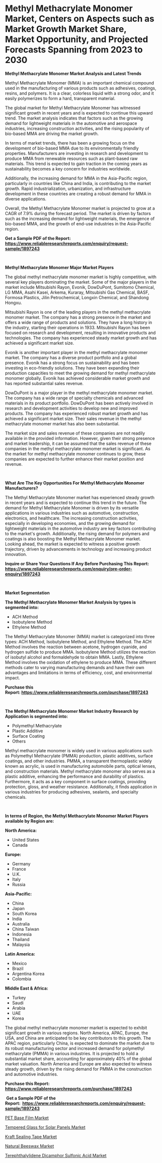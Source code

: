<p><h1>Methyl Methacrylate Monomer Market, Centers on Aspects such as Market Growth Market Share, Market Opportunity, and Projected Forecasts Spanning from 2023 to 2030</h1></p><p><strong>Methyl Methacrylate Monomer Market Analysis and Latest Trends</strong></p>
<p><p>Methyl Methacrylate Monomer (MMA) is an important chemical compound used in the manufacturing of various products such as adhesives, coatings, resins, and polymers. It is a clear, colorless liquid with a strong odor, and it easily polymerizes to form a hard, transparent material.</p><p>The global market for Methyl Methacrylate Monomer has witnessed significant growth in recent years and is expected to continue this upward trend. The market analysis indicates that factors such as the growing demand for lightweight materials in the automotive and aerospace industries, increasing construction activities, and the rising popularity of bio-based MMA are driving the market growth.</p><p>In terms of market trends, there has been a growing focus on the development of bio-based MMA due to its environmentally friendly properties. Manufacturers are investing in research and development to produce MMA from renewable resources such as plant-based raw materials. This trend is expected to gain traction in the coming years as sustainability becomes a key concern for industries worldwide.</p><p>Additionally, the increasing demand for MMA in the Asia-Pacific region, particularly in countries like China and India, is contributing to the market growth. Rapid industrialization, urbanization, and infrastructure development in these countries are creating a robust demand for MMA in diverse applications.</p><p>Overall, the Methyl Methacrylate Monomer market is projected to grow at a CAGR of 7.9% during the forecast period. The market is driven by factors such as the increasing demand for lightweight materials, the emergence of bio-based MMA, and the growth of end-use industries in the Asia-Pacific region.</p></p>
<p><strong>Get a Sample PDF of the Report:&nbsp; <a href="https://www.reliableresearchreports.com/enquiry/request-sample/1897243">https://www.reliableresearchreports.com/enquiry/request-sample/1897243</a></strong></p>
<p>&nbsp;</p>
<p><strong>Methyl Methacrylate Monomer Major Market Players</strong></p>
<p><p>The global methyl methacrylate monomer market is highly competitive, with several key players dominating the market. Some of the major players in the market include Mitsubishi Rayon, Evonik, DowDuPont, Sumitomo Chemical, LG MMA, Asahi Kasei, Arkema, Kuraray, Mitsubishi Gas Chemical, BASF, Formosa Plastics, Jilin Petrochemical, Longxin Chemical, and Shandong Hongxu.</p><p>Mitsubishi Rayon is one of the leading players in the methyl methacrylate monomer market. The company has a strong presence in the market and offers a wide range of products and solutions. They have a long history in the industry, starting their operations in 1933. Mitsubishi Rayon has been focused on research and development, resulting in innovative products and technologies. The company has experienced steady market growth and has achieved a significant market size.</p><p>Evonik is another important player in the methyl methacrylate monomer market. The company has a diverse product portfolio and a global presence. Evonik has a strong focus on sustainability and has been investing in eco-friendly solutions. They have been expanding their production capacities to meet the growing demand for methyl methacrylate monomer globally. Evonik has achieved considerable market growth and has reported substantial sales revenue.</p><p>DowDuPont is a major player in the methyl methacrylate monomer market. The company has a wide range of specialty chemicals and advanced materials in its product portfolio. DowDuPont has been actively involved in research and development activities to develop new and improved products. The company has experienced robust market growth and has achieved a significant market size. Their sales revenue in the methyl methacrylate monomer market has also been substantial.</p><p>The market size and sales revenue of these companies are not readily available in the provided information. However, given their strong presence and market leadership, it can be assumed that the sales revenue of these companies in the methyl methacrylate monomer market is significant. As the market for methyl methacrylate monomer continues to grow, these companies are expected to further enhance their market position and revenue.</p></p>
<p>&nbsp;</p>
<p><strong>What Are The Key Opportunities For Methyl Methacrylate Monomer Manufacturers?</strong></p>
<p><p>The Methyl Methacrylate Monomer market has experienced steady growth in recent years and is expected to continue this trend in the future. The demand for Methyl Methacrylate Monomer is driven by its versatile applications in various industries such as automotive, construction, electronics, and healthcare. The increasing construction activities, especially in developing economies, and the growing demand for lightweight materials in the automotive industry are key factors contributing to the market's growth. Additionally, the rising demand for polymers and coatings is also boosting the Methyl Methacrylate Monomer market. Looking ahead, the market is expected to witness a positive growth trajectory, driven by advancements in technology and increasing product innovation.</p></p>
<p><strong>Inquire or Share Your Questions If Any Before Purchasing This Report: <a href="https://www.reliableresearchreports.com/enquiry/pre-order-enquiry/1897243">https://www.reliableresearchreports.com/enquiry/pre-order-enquiry/1897243</a></strong></p>
<p>&nbsp;</p>
<p><strong>Market Segmentation</strong></p>
<p><strong>The Methyl Methacrylate Monomer Market Analysis by types is segmented into:</strong></p>
<p><ul><li>ACH Method</li><li>Isobutylene Method</li><li>Ethylene Method</li></ul></p>
<p><p>The Methyl Methacrylate Monomer (MMA) market is categorized into three types: ACH Method, Isobutylene Method, and Ethylene Method. The ACH Method involves the reaction between acetone, hydrogen cyanide, and hydrogen sulfide to produce MMA. Isobutylene Method utilizes the reaction of isobutyl alcohol and formaldehyde to obtain MMA. Lastly, Ethylene Method involves the oxidation of ethylene to produce MMA. These different methods cater to varying manufacturing demands and have their own advantages and limitations in terms of efficiency, cost, and environmental impact.</p></p>
<p><strong>Purchase this Report:&nbsp;<a href="https://www.reliableresearchreports.com/purchase/1897243">https://www.reliableresearchreports.com/purchase/1897243</a></strong></p>
<p>&nbsp;</p>
<p><strong>The Methyl Methacrylate Monomer Market Industry Research by Application is segmented into:</strong></p>
<p><ul><li>Polymethyl Methacrylate</li><li>Plastic Additive</li><li>Surface Coating</li><li>Others</li></ul></p>
<p><p>Methyl methacrylate monomer is widely used in various applications such as Polymethyl Methacrylate (PMMA) production, plastic additives, surface coatings, and other industries. PMMA, a transparent thermoplastic widely known as acrylic, is used in manufacturing automobile parts, optical lenses, and construction materials. Methyl methacrylate monomer also serves as a plastic additive, enhancing the performance and durability of plastics. Furthermore, it acts as a key component in surface coatings, providing protection, gloss, and weather resistance. Additionally, it finds application in various industries for producing adhesives, sealants, and specialty chemicals.</p></p>
<p>&nbsp;</p>
<p><strong>In terms of Region, the Methyl Methacrylate Monomer Market Players available by Region are:</strong></p>
<p>
    <p> <strong> North America: </strong>
        <ul>
            <li>United States</li>
            <li>Canada</li>
        </ul>
        </p> 
    <p> <strong> Europe: </strong>
        <ul>
            <li>Germany</li>
            <li>France</li>
            <li>U.K.</li>
            <li>Italy</li>
            <li>Russia</li>
        </ul>
        </p> 
    <p> <strong> Asia-Pacific: </strong>
        <ul>
            <li>China</li>
            <li>Japan</li>
            <li>South Korea</li>
            <li>India</li>
            <li>Australia</li>
            <li>China Taiwan</li>
            <li>Indonesia</li>
            <li>Thailand</li>
            <li>Malaysia</li>
        </ul>
        </p> 
    <p> <strong> Latin America: </strong>
        <ul>
            <li>Mexico</li>
            <li>Brazil</li>
            <li>Argentina Korea</li>
            <li>Colombia</li>
        </ul>
        </p> 
    <p> <strong> Middle East & Africa: </strong>
        <ul>
            <li>Turkey</li>
            <li>Saudi</li>
            <li>Arabia</li>
            <li>UAE</li>
            <li>Korea</li>
        </ul>
    </p>
    </p>
<p><p>The global methyl methacrylate monomer market is expected to exhibit significant growth in various regions. North America, APAC, Europe, the USA, and China are anticipated to be key contributors to this growth. The APAC region, particularly China, is expected to dominate the market due to its robust manufacturing sector and increased demand for polymethyl methacrylate (PMMA) in various industries. It is projected to hold a substantial market share, accounting for approximately 40% of the global market valuation. North America and Europe are also expected to witness steady growth, driven by the rising demand for PMMA in the construction and automotive industries.</p></p>
<p><strong>Purchase this Report: <a href="https://www.reliableresearchreports.com/purchase/1897243">https://www.reliableresearchreports.com/purchase/1897243</a></strong></p>
<p>&nbsp;<strong>Get a Sample PDF of the Report:&nbsp;&nbsp;<a href="https://www.reliableresearchreports.com/enquiry/request-sample/1897243">https://www.reliableresearchreports.com/enquiry/request-sample/1897243</a></strong></p>
<p><strong></strong></p>
<p><p><a href="https://github.com/kuntayevaz/Market-Research-Report-List-1/blob/main/pet-base-film-market.md">PET Base Film Market</a></p><p><a href="https://github.com/Krish2023na/Market-Research-Report-List-1/blob/main/tempered-glass-for-solar-panels-market.md">Tempered Glass for Solar Panels Market</a></p><p><a href="https://github.com/kipkeeva/Market-Research-Report-List-1/blob/main/kraft-sealing-tape-market.md">Kraft Sealing Tape Market</a></p><p><a href="https://github.com/zebdakicsin/Market-Research-Report-List-1/blob/main/natural-beeswax-market.md">Natural Beeswax Market</a></p><p><a href="https://github.com/provorikovar/Market-Research-Report-List-1/blob/main/terephthalylidene-dicamphor-sulfonic-acid-market.md">Terephthalylidene Dicamphor Sulfonic Acid Market</a></p></p>